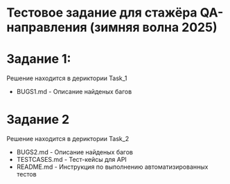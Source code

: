 # Тестовое задание для стажёра QA-направления (зимняя волна 2025)

# Задание 1:
Решение находится в дериктории Task_1
* BUGS1.md - Описание найденых багов

# Задание 2
Решение находится в дериктории Task_2
* BUGS2.md - Описание найденых багов
* TESTCASES.md - Тест-кейсы для API
* README.md - Инструкция по выполнению автоматизированных тестов
